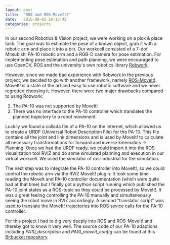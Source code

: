 ```yaml
---
layout: post
title:  "ROS and ROS-MoveIt!"
date:   2015-09-01 10:13:42
categories: projects
---
```


In our second Robotics & Vision project, we were working on a pick & place task.
The goal was to estimate the pose of a known object, grab it with a robotic
arm and place it into a bin. Our workcell consisted of a 7-dof Mitsubishi PA-10
robotic arm and a RGB-D camera for pose estimation. For implementing pose estimation
and path planning, we were encouraged to use OpenCV, ROS and the university's
own robotics library [Robwork][robwork].

However, since we made bad experience with Robwork in the previous project, we
decided to go with another framework, namely [ROS-MoveIt!][moveit]. MoveIt! is a
state of the art and easy to use robotic software and we never regretted choosing
it. However, there were two major drawbacks compared to using Robwork:

1. The PA-10 was not supported by MoveIt!
2. There was no interface to the PA-10 controller which translates the planned trajectory to a robot movement

Luckily we found a collada file of a PA-10 on the internet, which allowed us to
create a URDF (Universal Robot Description File) for the PA-10. This file
contains all the joint and link dimensions and is used by MoveIt! to calculate all
necessary transformations for forward and inverse kinematics → Planning. Once we had the
URDF ready, we could import it into the ROS visualization tool RVIZ and do some
simulated planning and execution in our virtual workcell. We used the simulator
of ros-industrial for the simulation.

The next step was to integrate the PA-10 controller into MoveIt!, so we could
control the robotic arm via the RVIZ MoveIt! plugin. It took some time reading
the MoveIt and PA-10 controller documentation (which were quite bad at that time)
but I finally got a python script running which published the PA-10 joint states
as a ROS-topic so they could be processed by MoveIt!. It was a great feeling
controlling the PA-10 manually and simultaneously seeing the robot move in RVIZ
accordingly. A second "translator script" was used to translate the MoveIt! trajectories into
ROS sevice calls for the PA-10 controller.

For this project I had to dig very deeply into ROS and ROS-MoveIt! and thereby got to know
it very well. The source code of our PA-10 adaptions including *PA10_description*
and *PA10_moveit_config* can be found at this [Bitbucket repository][bitbucket].

[robwork]:      http://www.robwork.dk/jrobwork/
[moveit]:   http://moveit.ros.org/
[bitbucket]: https://bitbucket.org/akrauch/rovi2_group8
